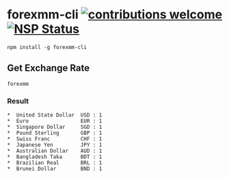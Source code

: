 # forexmm-cli [![contributions welcome](https://img.shields.io/badge/contributions-welcome-brightgreen.svg?style=flat)](https://github.com/AungMyoKyaw/forexmm-cli/issues)[![NSP Status](https://nodesecurity.io/orgs/aung-myo-kyaw/projects/d32955f2-7d4e-43a0-bf4e-09e89a448b13/badge)](https://nodesecurity.io/orgs/aung-myo-kyaw/projects/d32955f2-7d4e-43a0-bf4e-09e89a448b13)

```
npm install -g forexmm-cli
```

## Get Exchange Rate
```
forexmm
```

### Result
```
*  United State Dollar  USD : 1
*  Euro                 EUR : 1
*  Singapore Dollar     SGD : 1
*  Pound Sterling       GBP : 1
*  Swiss Franc          CHF : 1
*  Japanese Yen         JPY : 1
*  Australian Dollar    AUD : 1
*  Bangladesh Taka      BDT : 1
*  Brazilian Real       BRL : 1
*  Brunei Dollar        BND : 1
```
